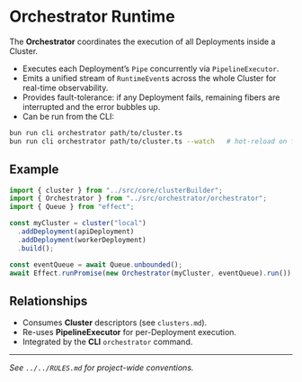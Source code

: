 # Orchestrator Runtime

The **Orchestrator** coordinates the execution of all Deployments inside a Cluster.

* Executes each Deployment’s `Pipe` concurrently via `PipelineExecutor`.
* Emits a unified stream of `RuntimeEvent`s across the whole Cluster for real-time observability.
* Provides fault-tolerance: if any Deployment fails, remaining fibers are interrupted and the error bubbles up.
* Can be run from the CLI:

```bash
bun run cli orchestrator path/to/cluster.ts
bun run cli orchestrator path/to/cluster.ts --watch   # hot-reload on file changes
```

## Example
```ts
import { cluster } from "../src/core/clusterBuilder";
import { Orchestrator } from "../src/orchestrator/orchestrator";
import { Queue } from "effect";

const myCluster = cluster("local")
  .addDeployment(apiDeployment)
  .addDeployment(workerDeployment)
  .build();

const eventQueue = await Queue.unbounded();
await Effect.runPromise(new Orchestrator(myCluster, eventQueue).run());
```

## Relationships
* Consumes **Cluster** descriptors (see `clusters.md`).
* Re-uses **PipelineExecutor** for per-Deployment execution.
* Integrated by the **CLI** `orchestrator` command.

---

*See `../../RULES.md` for project-wide conventions.* 